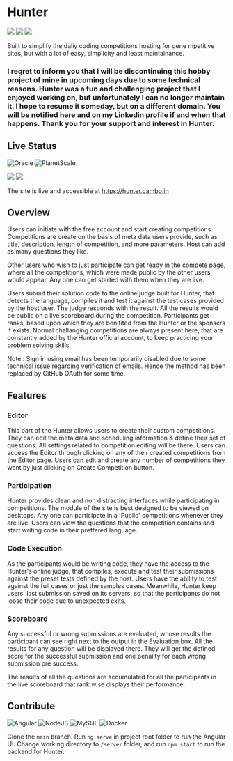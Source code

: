 # Hunter

![](https://badgen.net/github/license/msc24x/hunter)
![](https://badgen.net/github/branches/msc24x/hunter)
![](https://badgen.net/github/commits/msc24x/hunter/arch)

Built to simplify the daliy coding competitions hosting for gene
mpetitive sites, but with a lot of easy, simplicity and least maintainance.


### **I regret to inform you that I will be discontinuing this hobby project of mine in upcoming days due to some technical reasons. Hunter was a fun and challenging project that I enjoyed working on, but unfortunately I can no longer maintain it. I hope to resume it someday, but on a different domain. You will be notified here and on my Linkedin profile if and when that happens. Thank you for your support and interest in Hunter.**


## Live Status
![Oracle](https://img.shields.io/badge/Oracle-F80000?style=for-the-badge&logo=Oracle&logoColor=white)
![PlanetScale](https://img.shields.io/badge/planetscale-%23000000.svg?style=for-the-badge&logo=planetscale&logoColor=white)

![](https://badgen.net/https/hunter.cambo.in/api/status/users)
![](https://badgen.net/https/hunter.cambo.in/api/status/competitions)

The site is live and accessible at https://hunter.cambo.in

## Overview
Users can initiate with the free account and start creating competitions. Competitions are create on the basis of meta data users provide, such as title, description, length of competition, and more parameters. Host can add as many questions they like.

Other users who wish to just participate can get ready in the compete page, where all the competitions, which were made public by the other users, would appear. Any one can get started with them when they are live.

Users submit their solution code to the online judge built for Hunter, that detects the language, compiles it and test it against the test cases provided by the host user. The judge responds with the result. All the results would be public on a live scoreboard during the competition. Participants get ranks, based upon which they are benifited from the Hunter or the sponsers if exists. Normal challanging competitions are always present here, that are constantly added by the Hunter official account, to keep practicing your problem solving skills.

Note : Sign in using email has been temporarily disabled due to some technical issue regarding verification of emails. Hence the method has been replaced by GitHub OAuth for some time.

## Features

### Editor
This part of the Hunter allows users to create their custom competitions. They can edit the meta data and scheduling information & define their set of questions. All settings related to competition editing will be there. Users can access the Editor through clicking on any of their created competitions from the Editor page. Users can edit and create any number of competitions they want by just clicking on Create Competition button.

### Participation
Hunter provides clean and non distracting interfaces while participating in competitions. The module of the site is best designed to be viewed on desktops. Any one can participate in a 'Public' competitions whenever they are live. Users can view the questions that the competition contains and start writing code in their preffered language. 

### Code Execution
As the participants would be writing code, they have the access to the Hunter's online judge, that compiles, execute and test their submissions against the preset tests defined by the host. Users have the ability to test against the full cases or just the samples cases. Meanwhile, Hunter keep users' last submission saved on its servers, so that the participants do not loose their code due to unexpected exits.

### Scoreboard
Any successful or wrong submissions are evaluated, whose results the participant can see right next to the output in the Evaluation box. All the results for any question will be displayed there. They will get the defined score for the successful submission and one penality for each wrong submission pre success.

The results of all the questions are accumulated for all the participants in the live scoreboard that rank wise displays their performance.

## Contribute
![Angular](https://img.shields.io/badge/angular-%23DD0031.svg?style=for-the-badge&logo=angular&logoColor=white)
![NodeJS](https://img.shields.io/badge/node.js-6DA55F?style=for-the-badge&logo=node.js&logoColor=white)
![MySQL](https://img.shields.io/badge/mysql-%2300f.svg?style=for-the-badge&logo=mysql&logoColor=white)
![Docker](https://img.shields.io/badge/docker-%230db7ed.svg?style=for-the-badge&logo=docker&logoColor=white)

Clone the `main` branch. Run `ng serve` in project root folder to run the Angular UI. Change working directory to `/server` folder, and run `npm start` to run the backend for Hunter. 

